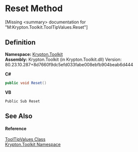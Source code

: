 # Reset Method


\[Missing &lt;summary&gt; documentation for "M:Krypton.Toolkit.ToolTipValues.Reset"\]



## Definition
**Namespace:** <a href="79d2eac2-21f4-54ff-7552-b20c33c30600.md">Krypton.Toolkit</a>  
**Assembly:** Krypton.Toolkit (in Krypton.Toolkit.dll) Version: 80.23.10.287+8d7660f9dc5efd033fabe008ebfb904beab6d444

**C#**
``` C#
public void Reset()
```
**VB**
``` VB
Public Sub Reset
```



## See Also


#### Reference
<a href="84b4469f-b28c-acb3-3436-ed4de441d8b4.md">ToolTipValues Class</a>  
<a href="79d2eac2-21f4-54ff-7552-b20c33c30600.md">Krypton.Toolkit Namespace</a>  
